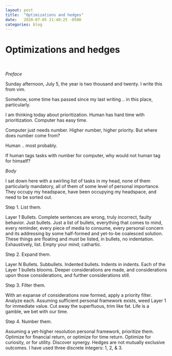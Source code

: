 ```yaml
---
layout: post
title:  "Optimizations and hedges"
date:   2020-07-05 21:40:25 -0500
categories: blog
---
```

# Optimizations and hedges
&nbsp;

*Preface*
&nbsp;

Sunday afternoon, July 5, the year is two thousand and twenty. I write this from vim.
&nbsp;

Somehow, some time has passed since my last writing .. in this place, particularly.
&nbsp;

I am thinking today about prioritization. Human has hard time with prioritization. Computer has easy time.
&nbsp;

Computer just needs number. Higher number, higher priority. But where does number come from?
&nbsp;

Human .. most probably.
&nbsp;

If human tags tasks with number for computer, why would not human tag for himself?
&nbsp;

*Body*
&nbsp;

I sat down here with a swirling list of tasks in my head, none of them particularly mandatory, all of them of some level of personal importance. They occupy my headspace, have been occupying my headspace, and need to be sorted out.
&nbsp;

Step 1. List them.
&nbsp;

Layer 1 Bullets. Complete sentences are wrong, truly incorrect, faulty behavior. Just bullets. Just a list of bullets, everything that comes to mind, every reminder, every piece of media to consume, every personal concern and its addressing by some half-formed and yet-to-be coalesced solution. These things are floating and must be listed, in bullets, no indentation. Exhaustively, list. Empty your mind; cathartic.
&nbsp;

Step 2. Expand them.
&nbsp;

Layer N Bullets. Subbullets. Indented bullets. Indents in indents. Each of the Layer 1 bullets blooms. Deeper considerations are made, and considerations upon those considerations, and further considerations still.
&nbsp;

Step 3. Filter them.
&nbsp;

With an expanse of considerations now formed, apply a priority filter. Analyze each. Assuming sufficient personal framework exists, weed Layer 1 for immediate value. Cut away the superfluous, trim like fat. Life is a gamble, we bet with our time.
&nbsp;

Step 4. Number them.
&nbsp;

Assuming a yet-higher resolution personal framework, prioritize them. Optimize for financial return, or optimize for time return. Optimize for curiosity, or for utility. Discover synergy. Hedges are not mutually exclusive outcomes. I have used three discrete integers: 1, 2, & 3.
